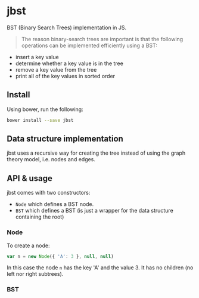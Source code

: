jbst
====

BST (Binary Search Trees) implementation in JS.

> The reason binary-search trees are important is that the following operations can be implemented efficiently using a BST:

>
- insert a key value
- determine whether a key value is in the tree
- remove a key value from the tree
- print all of the key values in sorted order

Install
-------
Using bower, run the following:
```bash
bower install --save jbst
```

Data structure implementation
-----------------------------
jbst uses a recursive way for creating the tree instead of using the graph theory model, i.e. nodes and edges.

API & usage
-----------
jbst comes with two constructors:
- `Node` which defines a BST node.
- `BST` which defines a BST (is just a wrapper for the data structure containing the root)

### Node
To create a node:
```javascript
var n = new Node({ 'A': 3 }, null, null)
```
In this case the node `n` has the key 'A' and the value 3. It has no children (no left nor right subtrees).

### BST
